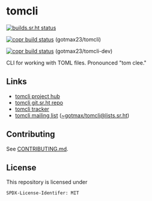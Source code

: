 <!--
Copyright (C) 2023 Maxwell G <maxwell@gtmx.me>
SPDX-License-Identifier: MIT
-->

# tomcli

[![builds.sr.ht status](https://builds.sr.ht/~gotmax23/tomcli/commits/main.svg)](https://builds.sr.ht/~gotmax23/tomcli/commits/main?)

[![copr build status][badge-copr]][link-copr] (gotmax23/tomcli)

[![copr build status][badge-copr-dev]][link-copr-dev] (gotmax23/tomcli-dev)

CLI for working with TOML files. Pronounced "tom clee."

## Links

- [tomcli project hub](https://sr.ht/~gotmax23/tomcli)
- [tomcli git.sr.ht repo](https://git.sr.ht/~gotmax23/tomcli)
- [tomcli tracker](https://todo.sr.ht/~gotmax23/tomcli)
- [tomcli mailing list][archives] ([~gotmax/tomcli@lists.sr.ht][mailto])

[archives]: https://lists.sr.ht/~gotmax23/tomcli
[mailto]: mailto:~gotmax/tomcli@lists.sr.ht

## Contributing

See [CONTRIBUTING.md](https://git.sr.ht/~gotmax23/tomcli/tree/main/item/CONTRIBUTING.md).

## License

This repository is licensed under

    SPDX-License-Identifer: MIT

[badge-copr]: https://copr.fedorainfracloud.org/coprs/gotmax23/tomcli/package/tomcli/status_image/last_build.png
[link-copr]: https://copr.fedorainfracloud.org/coprs/gotmax23/tomcli/
[badge-copr-dev]: https://copr.fedorainfracloud.org/coprs/gotmax23/tomcli-dev/package/tomcli/status_image/last_build.png
[link-copr-dev]: https://copr.fedorainfracloud.org/coprs/gotmax23/tomcli-dev/
